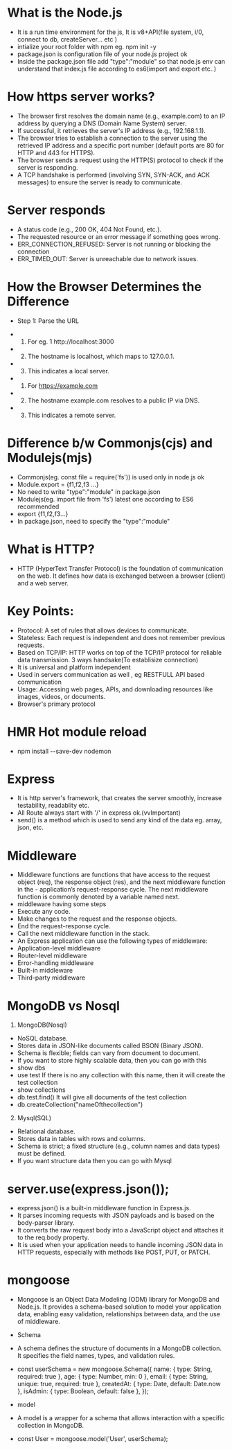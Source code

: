 # What is the Node.js
- It is a run time environment for the js, It is v8+API(file system, i/0, connect to db, createServer... etc )
- intialize your root folder with npm eg. npm init -y 
- package.json is configuration file of your node.js project ok
- Inside the package.json file add "type":"module" so that node.js env can understand that index.js file according to es6(import and export etc..)



# How https server works?
- The browser first resolves the domain name (e.g., example.com) to an IP address by querying a DNS (Domain Name System) server.
- If successful, it retrieves the server's IP address (e.g., 192.168.1.1).
- The browser tries to establish a connection to the server using the retrieved IP address and a specific port number (default ports are 80 for HTTP and 443 for HTTPS).
- The browser sends a request using the HTTP(S) protocol to check if the server is responding.
- A TCP handshake is performed (involving SYN, SYN-ACK, and ACK messages) to ensure the server is ready to communicate.

# Server responds
- A status code (e.g., 200 OK, 404 Not Found, etc.).
- The requested resource or an error message if something goes wrong.
- ERR_CONNECTION_REFUSED: Server is not running or blocking the connection
- ERR_TIMED_OUT: Server is unreachable due to network issues.

# How the Browser Determines the Difference
- Step 1: Parse the URL
- 1. For eg. 1  http://localhost:3000
- 2. The hostname is localhost, which maps to 127.0.0.1.
- 3. This indicates a local server.

- 1. For https://example.com
- 2. The hostname example.com resolves to a public IP via DNS.
- 3. This indicates a remote server.


# Difference b/w  Commonjs(cjs) and Modulejs(mjs)  
- Commonjs(eg. const file = require('fs')) is used only in node.js ok
- Module.export = {f1,f2,f3 ...}
- No need to write "type":"module" in package.json
- Modulejs(eg. import file from 'fs') latest one according to ES6  recommended
- export {f1,f2,f3...}
- In package.json, need to specify the "type":"module"


# What is HTTP?
- HTTP (HyperText Transfer Protocol) is the foundation of communication on the web. It defines how data is exchanged between a browser (client) and a web server.

# Key Points:
- Protocol: A set of rules that allows devices to communicate.
- Stateless: Each request is independent and does not remember previous requests.
- Based on TCP/IP: HTTP works on top of the TCP/IP protocol for reliable data transmission. 3 ways handsake(To establisize connection)
- It is universal and platform independent
- Used in servers communication as well , eg RESTFULL API based communication 
- Usage: Accessing web pages, APIs, and downloading resources like images, videos, or documents.
- Browser's primary protocol 


# HMR  Hot module reload
- npm install --save-dev nodemon


# Express
- It is http server's framework, that creates the server smoothly, increase testability, readablity etc.
- All Route always start with '/' in express ok.(vvImportant)
- send() is a method which is used to send any kind of the data eg. array, json, etc.

# Middleware 
- Middleware functions are functions that have access to the request object (req), the response object (res), and the next middleware function in the - application’s request-response cycle. The next middleware function is commonly denoted by a variable named next.
- middleware having some steps
- Execute any code.
- Make changes to the request and the response objects.
- End the request-response cycle.
- Call the next middleware function in the stack.
- An Express application can use the following types of middleware:
- Application-level middleware
- Router-level middleware
- Error-handling middleware
- Built-in middleware
- Third-party middleware


# MongoDB vs Nosql
1. MongoDB(Nosql)
- NoSQL database.
- Stores data in JSON-like documents called BSON (Binary JSON).
- Schema is flexible; fields can vary from document to document.
- If you want to store highly scalable data, then you can go with this
- show dbs
- use test           If there is no any collection with this name, then it will create the test collection
- show collections
- db.test.find()     It will give all documents of the test collection
- db.createCollection("nameOfthecollection")



2. Mysql(SQL) 
- Relational database.
- Stores data in tables with rows and columns.
- Schema is strict; a fixed structure (e.g., column names and data types) must be defined.
- If you want structure data then you can go with Mysql


# server.use(express.json());
- express.json() is a built-in middleware function in Express.js.
- It parses incoming requests with JSON payloads and is based on the body-parser library.
- It converts the raw request body into a JavaScript object and attaches it to the req.body property.
- It is used when your application needs to handle incoming JSON data in HTTP requests, especially with methods like POST, PUT, or PATCH.

# mongoose 
- Mongoose is an Object Data Modeling (ODM) library for MongoDB and Node.js. It provides a schema-based solution to model your application data, enabling easy validation, relationships between data, and the use of middleware.
- Schema
- A schema defines the structure of documents in a MongoDB collection. It specifies the field names, types, and validation rules.
- const userSchema = new mongoose.Schema({
    name: { type: String, required: true },
    age: { type: Number, min: 0 },
    email: { type: String, unique: true, required: true },
    createdAt: { type: Date, default: Date.now },
    isAdmin: { type: Boolean, default: false },
});

- model
- A model is a wrapper for a schema that allows interaction with a specific collection in MongoDB.
- const User = mongoose.model('User', userSchema);










